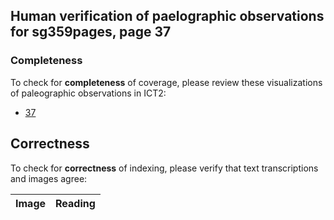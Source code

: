 

## Human verification of paelographic observations for sg359pages, page 37

###  Completeness

To check for **completeness** of coverage, please review these visualizations of paleographic observations in ICT2:

-  [37](http://www.homermultitext.org/ict2/)

## Correctness

To check for **correctness** of indexing, please verify that text transcriptions and images agree:

| Image     | Reading     |
| :------------- | :------------- |

